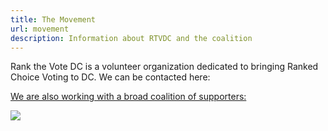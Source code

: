 ```yaml
---
title: The Movement
url: movement
description: Information about RTVDC and the coalition
---
```

<p>Rank the Vote DC is a volunteer organization dedicated to bringing Ranked Choice Voting to DC.  We can be contacted here:</br>
<a href="mailto:Hello@RankTheVoteDC.org" Hello@RankTheVoteDC.org</a>
</p>

<p>We are also working with a broad coalition of supporters:</p>
<img src="/static/img/350dc-logo.png?nf_resize=fit&w=100&h=400">

